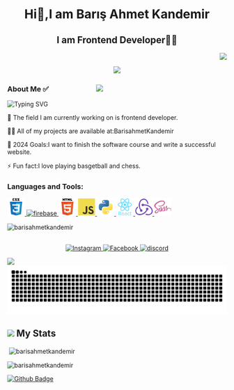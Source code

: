 <div>
  <h1 align="center">Hi👋,I am Barış Ahmet Kandemir</h1>
  <h2 align="center">I am Frontend Developer👨‍💻</h2>
</div>

<a href="https://hits.seeyoufarm.com"><img src="https://hits.seeyoufarm.com/api/count/incr/badge.svg?url=https%3A%2F%2Fgithub.com%2Fgjbae1212%2Fhit-counter&count_bg=%2379B680&title_bg=%23232447&icon=bitrise.svg&icon_color=%23E7E7E7&title=hits&edge_flat=false" align="right"/></a>

<br>
<p align="center"><img src="https://i.imgur.com/A6bWGFl.gif"/></p>



<div id="header">
<img src="https://cdn.dribbble.com/users/1162077/screenshots/3848914/programmer.gif" width="300" align="right"/>



### </path></svg></a> About Me ✅ </h2>


<!-- %7C -> alttaki yaziya | eklememize yariyor -->
![Typing SVG](https://readme-typing-svg.herokuapp.com?color=%CC00FF&lines=Welcome+Barış+Channel;Barış+Ahmet+Kandemir)
<p>🔭 The field I am currently working on is frontend developer.</p>
<p>👨‍💻 All of my projects are available at:<a href:"https://github.com/BarisahmetKandemir">BarisahmetKandemir</a></p>
<p>🥅 2024 Goals:I want to finish the software course and write a successful website.</p>
<p>⚡ Fun fact:I love playing basgetball and chess.</p>


<h3 align="left">Languages and Tools:</h3>
<p align="left"> <a href="https://www.w3schools.com/css/" target="_blank" rel="noreferrer"> <img src="https://raw.githubusercontent.com/devicons/devicon/master/icons/css3/css3-original-wordmark.svg" alt="css3" width="40" height="40"/> </a> <a href="https://firebase.google.com/" target="_blank" rel="noreferrer"> <img src="https://www.vectorlogo.zone/logos/firebase/firebase-icon.svg" alt="firebase" width="40" height="40"/> </a> <a href="https://www.w3.org/html/" target="_blank" rel="noreferrer"> <img src="https://raw.githubusercontent.com/devicons/devicon/master/icons/html5/html5-original-wordmark.svg" alt="html5" width="40" height="40"/> </a> <a href="https://developer.mozilla.org/en-US/docs/Web/JavaScript" target="_blank" rel="noreferrer"> <img src="https://raw.githubusercontent.com/devicons/devicon/master/icons/javascript/javascript-original.svg" alt="javascript" width="40" height="40"/> </a> <a href="https://www.python.org" target="_blank" rel="noreferrer"> <img src="https://raw.githubusercontent.com/devicons/devicon/master/icons/python/python-original.svg" alt="python" width="40" height="40"/> </a> <a href="https://reactjs.org/" target="_blank" rel="noreferrer"> <img src="https://raw.githubusercontent.com/devicons/devicon/master/icons/react/react-original-wordmark.svg" alt="react" width="40" height="40"/> </a> <a href="https://redux.js.org" target="_blank" rel="noreferrer"> <img src="https://raw.githubusercontent.com/devicons/devicon/master/icons/redux/redux-original.svg" alt="redux" width="40" height="40"/> </a> <a href="https://sass-lang.com" target="_blank" rel="noreferrer"> <img src="https://raw.githubusercontent.com/devicons/devicon/master/icons/sass/sass-original.svg" alt="sass" width="40" height="40"/> </a> </p>

<p><img align="center" src="https://github-readme-stats.vercel.app/api/top-langs?username=barisahmetkandemir&show_icons=true&locale=en&layout=compact" alt="barisahmetkandemir" /></p>


<br>

 <div align="center"> 
  <a href="https://www.instagram.com/barisahme_kandemir" target="_blank">
   <img alt="Instagram" src="https://img.shields.io/badge/instagram-%23333?&style=for-the-badge&logo=instagram&logoColor=#E1306C "/>
  </a>
  <a href="https://www.facebook.com/barisahme_kandemir" target="_blank">
   <img alt="Facebook" src="https://img.shields.io/badge/facebook-%23333?&style=for-the-badge&logo=facebook&logoColor=blue"/>
  </a>
  <a href="https://discord.com/users/Kyroxium#5179" target="_blank">
   <img alt="discord" src="https://img.shields.io/badge/Discord-%23333?style=for-the-badge&logo=discord&logoColor=#7289d9"/>
  </a>
</div>

 
![](./profile-3d-contrib/profile-night-rainbow.svg)
![](https://github.com/BEPb/BEPb/raw/output/github-contribution-grid-snake.svg)



<!--![](https://raw.githubusercontent.com/zouariste/corona-runner/gh-pages/assets/corona-runner.gif)-->



 
## <img src="https://media.giphy.com/media/iY8CRBdQXODJSCERIr/giphy.gif" width="25"> <b>My Stats</b>


<p>&nbsp;<img align="center" src="https://github-readme-stats.vercel.app/api?username=barisahmetkandemir&show_icons=true&locale=en" alt="barisahmetkandemir" /></p>

<p><img align="center" src="https://github-readme-streak-stats.herokuapp.com/?user=barisahmetkandemir&" alt="barisahmetkandemir" /></p>


[![Github Badge](https://img.shields.io/badge/-Github-000?style=quare&labelColor=000&logo=Github&logoColor=white&link=link)](https://github.com/BarisahmetKandemir)




